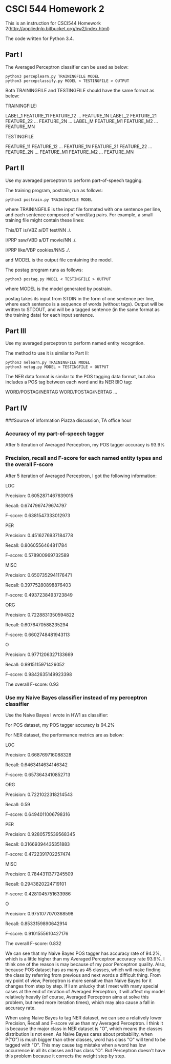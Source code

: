 CSCI 544 Homework 2
=====================
This is an instruction for CSCI544 Homework 2(http://appliednlp.bitbucket.org/hw2/index.html)

The code written for Python 3.4.


Part I
-----------------
The Averaged Perceptron classifier can be used as below:

    python3 perceplearn.py TRAININGFILE MODEL
	python3 percepclassify.py MODEL < TESTINGFILE > OUTPUT

Both TRAININGFILE and TESTINGFILE should have the same format as below:

TRAININGFILE:

LABEL_1 FEATURE_11 FEATURE_12 ... FEATURE_1N 
LABEL_2 FEATURE_21 FEATURE_22 ... FEATURE_2N 
... 
LABEL_M FEATURE_M1 FEATURE_M2 ... FEATURE_MN 

TESTINGFILE

FEATURE_11 FEATURE_12 ... FEATURE_1N 
FEATURE_21 FEATURE_22 ... FEATURE_2N 
... 
FEATURE_M1 FEATURE_M2 ... FEATURE_MN 

Part II
-----------------
Use my averaged perceptron to perform part-of-speech tagging.

The training program, postrain, run as follows:

    python3 postrain.py TRAININGFILE MODEL

where TRAININGFILE is the input file formated with one sentence per line, and each sentence composed of word/tag pairs. For example, a small training file might contain these lines:

This/DT is/VBZ a/DT test/NN ./.

I/PRP saw/VBD a/DT movie/NN ./.

I/PRP like/VBP cookies/NNS ./.


and MODEL is the output file containing the model.

The postag program runs as follows:

    python3 postag.py MODEL < TESTINGFILE > OUTPUT

where MODEL is the model generated by postrain.

postag takes its input from STDIN in the form of one sentence per line,
where each sentence is a sequence of words (without tags). Output will be written to STDOUT, 
and will be a tagged sentence (in the same format as the training data) for each input sentence.

Part III
-----------------
Use my averaged perceptron to perform named entity recogntion.

The method to use it is similar to Part II:

    python3 nelearn.py TRAININGFILE MODEL
	python3 netag.py MODEL < TESTINGFILE > OUTPUT
    
The NER data format is similar to the POS tagging data format, 
but also includes a POS tag between each word and its NER BIO tag: 

WORD/POSTAG/NERTAG WORD/POSTAG/NERTAG ...

Part IV
-----------------
###Source of information
Piazza discussion, TA office hour

### Accuracy of my part-of-speech tagger
After 5 iteration of Averaged Perceptron, my POS tagger accuracy is 93.9%

### Precision, recall and F-score for each named entity types and the overall F-score
After 5 iteration of Averaged Perceptron, I got the following information:

LOC

Precision: 0.6052871467639015

Recall: 0.6747967479674797

F-score: 0.6381547333012973

PER

Precision: 0.4516276937184778

Recall: 0.8060556464811784

F-score: 0.578900969732589

MISC

Precision: 0.6507352941176471

Recall: 0.39775280898876403

F-score: 0.4937238493723849

ORG

Precision: 0.7228831350594822

Recall: 0.6076470588235294

F-score: 0.6602748481943113

O

Precision: 0.9771206327133669

Recall: 0.9915115971426052

F-score: 0.9842635149923398

The overall F-score: 0.93

### Use my Naive Bayes classifier instead of my perceptron classifier

Use the Naive Bayes I wrote in HW1 as classifier:

For POS dataset, my POS tagger accuracy is 94.2%

For NER dataset, the performance metrics are as below:

LOC

Precision: 0.668769716088328

Recall: 0.6463414634146342

F-score: 0.6573643410852713

ORG

Precision: 0.7221022318214543

Recall: 0.59

F-score: 0.6494011006798316

PER

Precision: 0.9280575539568345

Recall: 0.31669394435351883

F-score: 0.4722391702257474

MISC

Precision: 0.7844311377245509

Recall: 0.2943820224719101

F-score: 0.4281045751633986

O

Precision: 0.9751077070368598

Recall: 0.8533159890642914

F-score: 0.9101555610427176

The overall F-score: 0.832

We can see that my Naive Bayes POS tagger has accuracy rate of 94.2%, which is a little higher than my Averaged Perceptron accuracy rate 93.9%. I think one of the reason is may because of my poor Perceptron quality. Also, because POS dataset has as many as 45 classes, which will make finding the class by referring from previous and next words a difficult thing. From my point of view, Perceptron is more sensitive than Naive Bayes for it changes from step by step. If I am unlucky that I meet with many special cases at the end of iteration of Averaged Perceptron, it will affect my model relatively heavily (of course, Averaged Perceptron aims at solve this problem, but need more iteration times), which may also cause a fall in accuracy rate.

When using Naive Bayes to tag NER dataset, we can see a relatively lower Precision, Recall and F-score value than my Averaged Perceptron. I think it is because the major class in NER dataset is "O", which means the classes distribution is not even. As Naive Bayes cares about probability, when P("O") is much bigger than other classes, word has class "O" will tend to be tagged with "O". This may cause tag mistake when a word has low occurrence in all its classes and has class "O". But Perceptron doesn't have this problem because it corrects the weight step by step.